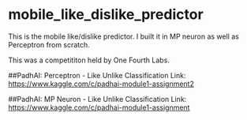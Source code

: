# mobile_like_dislike_predictor
This is the mobile like/dislike predictor. I built it in MP neuron as well as Perceptron from scratch.

This was a competititon held by One Fourth Labs.

##PadhAI: Perceptron - Like Unlike Classification
Link: https://www.kaggle.com/c/padhai-module1-assignment2

##PadhAI: MP Neuron - Like Unlike Classification
Link: https://www.kaggle.com/c/padhai-module1-assignment


